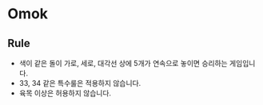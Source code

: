 # Omok

## Rule
- 색이 같은 돌이 가로, 세로, 대각선 상에 5개가 연속으로 놓이면 승리하는 게임입니다.
- 33, 34 같은 특수룰은 적용하지 않습니다.
- 육목 이상은 허용하지 않습니다.